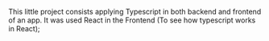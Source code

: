 This little project consists applying Typescript in both backend and frontend of an app. It was used React in the Frontend (To see how typescript works in React);
